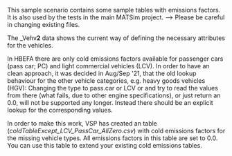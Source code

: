 This sample scenario contains some sample tables with emissions factors.
It is also used by the tests in the main MATSim project. --> Please be careful in changing existing files.

The _Vehv**2** data shows the current way of defining the necessary attributes for the vehicles.

In HBEFA there are only cold emissions factors available for passenger cars (pass car; PC) and light commercial vehicles (LCV).
In order to have an clean approach, it was decided in Aug/Sep '21, that the old lookup behaviour for the other vehicle categories, 
e.g. heavy goods vehicles (HGV): Changing the type to pass.car or LCV  or and try to read the values from there 
(what fails, due to other engine specifications), or just return an 0.0, 
will not be supported any longer. Instead there should be an explicit lookup for the corresponding values.

In order to make this work, VSP has created an table (_coldTableExcept_LCV_PassCar_AllZero.csv_) with cold emissions factors for the missing vehicle types. 
All emissions factors in this table are set to 0.0. You can use this table to extend your existing cold emissions tables.


